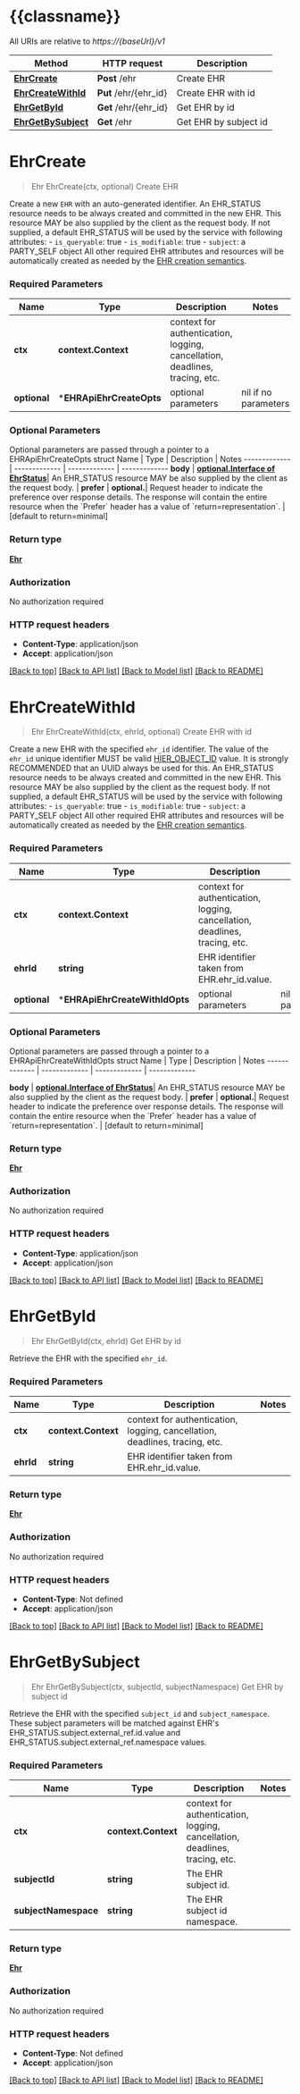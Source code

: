 # {{classname}}

All URIs are relative to *https://{baseUrl}/v1*

Method | HTTP request | Description
------------- | ------------- | -------------
[**EhrCreate**](EHRApi.md#EhrCreate) | **Post** /ehr | Create EHR
[**EhrCreateWithId**](EHRApi.md#EhrCreateWithId) | **Put** /ehr/{ehr_id} | Create EHR with id
[**EhrGetById**](EHRApi.md#EhrGetById) | **Get** /ehr/{ehr_id} | Get EHR by id
[**EhrGetBySubject**](EHRApi.md#EhrGetBySubject) | **Get** /ehr | Get EHR by subject id

# **EhrCreate**
> Ehr EhrCreate(ctx, optional)
Create EHR

Create a new `EHR` with an auto-generated identifier.  An EHR_STATUS resource needs to be always created and committed in the new EHR. This resource MAY be also supplied by the client as the request body.  If not supplied, a default EHR_STATUS will be used by the service with following attributes:   - `is_queryable`: true   - `is_modifiable`: true   - `subject`: a PARTY_SELF object  All other required EHR attributes and resources will be automatically created as needed by the [EHR creation semantics](https://specifications.openehr.org/releases/RM/latest/ehr.html#_ehr_creation_semantics). 

### Required Parameters

Name | Type | Description  | Notes
------------- | ------------- | ------------- | -------------
 **ctx** | **context.Context** | context for authentication, logging, cancellation, deadlines, tracing, etc.
 **optional** | ***EHRApiEhrCreateOpts** | optional parameters | nil if no parameters

### Optional Parameters
Optional parameters are passed through a pointer to a EHRApiEhrCreateOpts struct
Name | Type | Description  | Notes
------------- | ------------- | ------------- | -------------
 **body** | [**optional.Interface of EhrStatus**](EhrStatus.md)| An EHR_STATUS resource MAY be also supplied by the client as the request body.
 | 
 **prefer** | **optional.**| Request header to indicate the preference over response details. The response will contain the entire resource when the &#x60;Prefer&#x60; header has a value of &#x60;return&#x3D;representation&#x60;.  | [default to return&#x3D;minimal]

### Return type

[**Ehr**](Ehr.md)

### Authorization

No authorization required

### HTTP request headers

 - **Content-Type**: application/json
 - **Accept**: application/json

[[Back to top]](#) [[Back to API list]](../README.md#documentation-for-api-endpoints) [[Back to Model list]](../README.md#documentation-for-models) [[Back to README]](../README.md)

# **EhrCreateWithId**
> Ehr EhrCreateWithId(ctx, ehrId, optional)
Create EHR with id

Create a new EHR with the specified `ehr_id` identifier.  The value of the `ehr_id` unique identifier MUST be valid [HIER_OBJECT_ID](https://specifications.openehr.org/releases/BASE/latest/base_types.html#_hier_object_id_class) value.  It is strongly RECOMMENDED that an UUID always be used for this.  An EHR_STATUS resource needs to be always created and committed in the new EHR. This resource MAY be also supplied by the client as the request body.  If not supplied, a default EHR_STATUS will be used by the service with following attributes:   - `is_queryable`: true   - `is_modifiable`: true   - `subject`: a PARTY_SELF object  All other required EHR attributes and resources will be automatically created as needed by the [EHR creation semantics](https://specifications.openehr.org/releases/RM/latest/ehr.html#_ehr_creation_semantics). 

### Required Parameters

Name | Type | Description  | Notes
------------- | ------------- | ------------- | -------------
 **ctx** | **context.Context** | context for authentication, logging, cancellation, deadlines, tracing, etc.
  **ehrId** | **string**| EHR identifier taken from EHR.ehr_id.value.  | 
 **optional** | ***EHRApiEhrCreateWithIdOpts** | optional parameters | nil if no parameters

### Optional Parameters
Optional parameters are passed through a pointer to a EHRApiEhrCreateWithIdOpts struct
Name | Type | Description  | Notes
------------- | ------------- | ------------- | -------------

 **body** | [**optional.Interface of EhrStatus**](EhrStatus.md)| An EHR_STATUS resource MAY be also supplied by the client as the request body.
 | 
 **prefer** | **optional.**| Request header to indicate the preference over response details. The response will contain the entire resource when the &#x60;Prefer&#x60; header has a value of &#x60;return&#x3D;representation&#x60;.  | [default to return&#x3D;minimal]

### Return type

[**Ehr**](Ehr.md)

### Authorization

No authorization required

### HTTP request headers

 - **Content-Type**: application/json
 - **Accept**: application/json

[[Back to top]](#) [[Back to API list]](../README.md#documentation-for-api-endpoints) [[Back to Model list]](../README.md#documentation-for-models) [[Back to README]](../README.md)

# **EhrGetById**
> Ehr EhrGetById(ctx, ehrId)
Get EHR by id

Retrieve the EHR with the specified `ehr_id`. 

### Required Parameters

Name | Type | Description  | Notes
------------- | ------------- | ------------- | -------------
 **ctx** | **context.Context** | context for authentication, logging, cancellation, deadlines, tracing, etc.
  **ehrId** | **string**| EHR identifier taken from EHR.ehr_id.value.  | 

### Return type

[**Ehr**](Ehr.md)

### Authorization

No authorization required

### HTTP request headers

 - **Content-Type**: Not defined
 - **Accept**: application/json

[[Back to top]](#) [[Back to API list]](../README.md#documentation-for-api-endpoints) [[Back to Model list]](../README.md#documentation-for-models) [[Back to README]](../README.md)

# **EhrGetBySubject**
> Ehr EhrGetBySubject(ctx, subjectId, subjectNamespace)
Get EHR by subject id

Retrieve the EHR with the specified `subject_id` and `subject_namespace`.  These subject parameters will be matched against EHR's EHR_STATUS.subject.external_ref.id.value and  EHR_STATUS.subject.external_ref.namespace values. 

### Required Parameters

Name | Type | Description  | Notes
------------- | ------------- | ------------- | -------------
 **ctx** | **context.Context** | context for authentication, logging, cancellation, deadlines, tracing, etc.
  **subjectId** | **string**| The EHR subject id.  | 
  **subjectNamespace** | **string**| The EHR subject id namespace.  | 

### Return type

[**Ehr**](Ehr.md)

### Authorization

No authorization required

### HTTP request headers

 - **Content-Type**: Not defined
 - **Accept**: application/json

[[Back to top]](#) [[Back to API list]](../README.md#documentation-for-api-endpoints) [[Back to Model list]](../README.md#documentation-for-models) [[Back to README]](../README.md)

